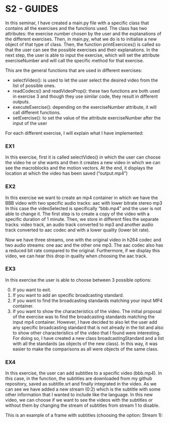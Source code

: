 # S2 - GUIDES

In this seminar, I have created a main.py file with a specific class that contains all the exercises and the functions used. The class has two attributes: the exercise number chosen by the user and the explanations of the different exercises.
Then, in main.py, what we do is to initialise a new object of that type of class. Then, the function printExercices() is called so that the user can see the possible exercises and their explanations. 
In the next step, the user is able to input the exercise, which will set the attribute exerciseNumber and will call the specific method for that exercise.

This are the general functions that are used in different exercises:
- selectVideo(): is used to let the user select the desired video from the list of possible ones.
- readCodecs() and readVideoProp(): these two functions are both used in exercise 3 and though they use similar code, they result in different outputs.
- executeExercise(): depending on the exerciseNumber attribute, it will call different functions.
- setExercise(): to set the value of the attribute exerciseNumber after the input of the user

For each different exercise, I will explain what I have implemented:

### EX1 
In this exercise, first it is called selectVideo() in which the user can choose the video he or she wants and then it creates a new video in which we can see the macroblocks and the motion vectors.
At the end, it displays the location at which the video has been saved (“output.mp4”)

### EX2 
In this exercise we want to create an mp4 container in which we have the BBB video with two specific audio tracks:
aac with lower bitrate
stereo mp3
In this case the videoSelected is specifically “bbb.mp4” and the user is not able to change it.
The first step is to create a copy of the video with a specific duration of 1 minute. Then, we store in different files the separate tracks: video track, an audio track converted to mp3 and another audio track converted to aac codec and with a lower quality (lower bit rate).

Now we have three streams, one with the original video in h264 codec and two audio streams: one aac and the other one mp3. The aac codec also has a reduced bit rate compared to the original.
Furthermore, if we display this video, we can hear this drop in quality when choosing the aac track.

### EX3
In this exercise the user is able to choose between 3 possible options:

   0. If you want to exit. 
   1. If you want to add an specific broadcasting standard.
   2. If you want to find the broadcasting standards matching your input MP4 container.
   3. If you want to show the characteristics of the video.
The initial proposal of the exercise was to find the broadcasting standards matching the input mp4 container. However, I have decided to also let the user add any specific broadcasting standard that is not already in the list and also to show other characteristics of the video that I found were interesting.
For doing so, I have created a new class broadcastingStandard and a list with all the standards (as objects of the new class).
In this way, it was easier to make the comparisons as all were objects of the same class.

### EX4
In this exercise, the user can add subtitles to a specific video (bbb.mp4). In this case, in the function, the subtitles are downloaded from my github repository, saved as subtitle.srt and finally integrated in the video.
As we can see we have added a new stream (0:2) which is the subtitle with some other information that I wanted to include like the language.
In this new video, we can choose if we want to see the videos with the subtitles or without them by changing the stream of subtitles from stream 1 to disable.



This is an example of a frame with subtitles (choosing the option: Stream 1):



